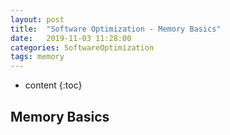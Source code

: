 ```yaml
---
layout: post
title:  "Software Optimization - Memory Basics"
date:   2019-11-03 11:28:00
categories: SoftwareOptimization
tags: memory
---
```

* content
{:toc}

## Memory Basics